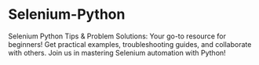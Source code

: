 # Selenium-Python
Selenium Python Tips &amp; Problem Solutions: Your go-to resource for beginners! Get practical examples, troubleshooting guides, and collaborate with others. Join us in mastering Selenium automation with Python!
